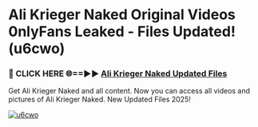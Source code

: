 # Ali Krieger Naked Original Videos 0nlyFans Leaked - Files Updated! (u6cwo)

<h3>🔴 CLICK HERE 🌐==►► <a href="https://tinyurl.com/up5wt9bj" rel="nofollow">Ali Krieger Naked Updated Files</a></h3>

Get Ali Krieger Naked and all content. Now you can access all videos and pictures of Ali Krieger Naked. New Updated Files 2025!

[![u6cwo](https://i.imgur.com/ABiUzMV.gif)](https://tinyurl.com/up5wt9bj)
